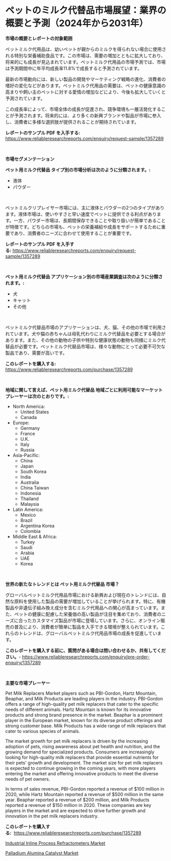 <p><h1>ペットのミルク代替品市場展望：業界の概要と予測（2024年から2031年）</h1></p><p><strong>市場の概要とレポートの対象範囲</strong></p>
<p><p>ペットミルク代用品は、幼いペットが親からのミルクを得られない場合に使用される特別な栄養補助食品です。この市場は、需要の増加とともに拡大しており、将来的にも成長が見込まれています。ペットミルク代用品の市場予測では、市場は予測期間中に年平均成長率11.8%で成長すると予測されています。</p><p>最新の市場動向には、新しい製品の開発やマーケティング戦略の進化、消費者の嗜好の変化などがあります。ペットミルク代用品の需要は、ペットの健康意識の高まりや飼い主のペットに対する愛情の増加などにより、今後も拡大していくと予測されています。</p><p>この成長率によって、市場全体の成長が促進され、競争環境も一層活発化することが予測されます。将来的には、より多くの新興ブランドや製品が市場に参入し、消費者に多様な選択肢が提供されることが期待されています。</p></p>
<p><strong>レポートのサンプル PDF を入手する:</strong> <a href="https://www.reliableresearchreports.com/enquiry/request-sample/1357289">https://www.reliableresearchreports.com/enquiry/request-sample/1357289</a></p>
<p>&nbsp;</p>
<p><strong>市場セグメンテーション</strong></p>
<p><strong>ペット用ミルク代替品 タイプ別の市場分析は次のように分類されます。:</strong></p>
<p><ul><li>液体</li><li>パウダー</li></ul></p>
<p>&nbsp;</p>
<p><p>ペットミルクリプレイサー市場には、主に液体とパウダーの2つのタイプがあります。液体市場は、使いやすさと早い速度でペットに提供できる利点があります。一方、パウダー市場は、長期間保存できることや取り扱いが簡単であることが特徴です。どちらの市場も、ペットの栄養補給や成長をサポートするために重要であり、消費者のニーズに合わせて使用することが重要です。</p></p>
<p><strong>レポートのサンプル PDF を入手する:</strong>&nbsp;<a href="https://www.reliableresearchreports.com/enquiry/request-sample/1357289">https://www.reliableresearchreports.com/enquiry/request-sample/1357289</a></p>
<p>&nbsp;</p>
<p><strong> ペット用ミルク代替品 アプリケーション別の市場産業調査は次のように分類されます。:</strong></p>
<p><ul><li>犬</li><li>キャット</li><li>その他</li></ul></p>
<p>&nbsp;</p>
<p><p>ペットミルク代替品市場のアプリケーションは、犬、猫、その他の市場で利用されています。犬や猫の赤ちゃんは母乳代わりにミルク代替品を必要とする場合があります。また、その他の動物の子供や特別な健康状態の動物も同様にミルク代替品が必要です。ペットミルク代替品市場は、様々な動物にとって必要不可欠な製品であり、需要が高いです。</p></p>
<p><strong>このレポートを購入する:</strong>&nbsp; <a href="https://www.reliableresearchreports.com/purchase/1357289">https://www.reliableresearchreports.com/purchase/1357289</a></p>
<p>&nbsp;</p>
<p><strong>地域に関して言えば、ペット用ミルク代替品 地域ごとに利用可能なマーケットプレーヤーは次のとおりです。:</strong></p>
<p><ul>
    <li>
        North America:
        <ul>
            <li>United States</li>
            <li>Canada</li>
        </ul>
    </li>
    <li>
        Europe:
        <ul>
            <li>Germany</li>
            <li>France</li>
            <li>U.K.</li>
            <li>Italy</li>
            <li>Russia</li>
        </ul>
    </li>
    <li>
        Asia-Pacific:
        <ul>
            <li>China</li>
            <li>Japan</li>
            <li>South Korea</li>
            <li>India</li>
            <li>Australia</li>
            <li>China Taiwan</li>
            <li>Indonesia</li>
            <li>Thailand</li>
            <li>Malaysia</li>
        </ul>
    </li>
    <li>
        Latin America:
        <ul>
            <li>Mexico</li>
            <li>Brazil</li>
            <li>Argentina Korea</li>
            <li>Colombia</li>
        </ul>
    </li>
    <li>
        Middle East & Africa:
        <ul>
            <li>Turkey</li>
            <li>Saudi</li>
            <li>Arabia</li>
            <li>UAE</li>
            <li>Korea</li>
        </ul>
    </li>
    </ul></p>
<p>&nbsp;</p>
<p><strong>世界の新たなトレンドとは ペット用ミルク代替品 市場？</strong></p>
<p><p>グローバルペットミルク代用品市場における新興および現在のトレンドには、自然な原料を使用した製品の需要が増加していることが挙げられます。特に、有機製品や非遺伝子組み換え成分を含むミルク代用品への関心が高まっています。また、ペットの健康に配慮した栄養価の高い製品が注目を集めており、消費者のニーズに合ったカスタマイズ製品が市場に登場しています。さらに、オンライン販売の普及により、消費者が簡単に製品を入手できる環境が整えられています。これらのトレンドは、グローバルペットミルク代用品市場の成長を促進しています。</p></p>
<p><strong>このレポートを購入する前に、質問がある場合は問い合わせるか、共有してください。</strong>- <a href="https://www.reliableresearchreports.com/enquiry/pre-order-enquiry/1357289">https://www.reliableresearchreports.com/enquiry/pre-order-enquiry/1357289</a></p>
<p>&nbsp;</p>
<p><strong>主要な市場プレーヤー</strong></p>
<p><p>Pet Milk Replacers Market players such as PBI-Gordon, Hartz Mountain, Beaphar, and Milk Products are leading players in the industry. PBI-Gordon offers a range of high-quality pet milk replacers that cater to the specific needs of different animals. Hartz Mountain is known for its innovative products and strong brand presence in the market. Beaphar is a prominent player in the European market, known for its diverse product offerings and strong customer base. Milk Products has a wide range of milk replacers that cater to various species of animals.</p><p>The market growth for pet milk replacers is driven by the increasing adoption of pets, rising awareness about pet health and nutrition, and the growing demand for specialized products. Consumers are increasingly looking for high-quality milk replacers that provide essential nutrients for their pets' growth and development. The market size for pet milk replacers is expected to continue growing in the coming years, with more players entering the market and offering innovative products to meet the diverse needs of pet owners.</p><p>In terms of sales revenue, PBI-Gordon reported a revenue of $100 million in 2020, while Hartz Mountain reported a revenue of $500 million in the same year. Beaphar reported a revenue of $200 million, and Milk Products reported a revenue of $150 million in 2020. These companies are key players in the market and are expected to drive further growth and innovation in the pet milk replacers industry.</p></p>
<p><strong>このレポートを購入する:</strong>&nbsp;&nbsp;<a href="https://www.reliableresearchreports.com/purchase/1357289">https://www.reliableresearchreports.com/purchase/1357289</a></p>
<p><p><a href="https://summer-dogwood-3e9.notion.site/Industrial-Inline-Process-Refractometers-Market-Size-Focuses-on-Market-Dynamics-In-Depth-Analysis-a-9008cdc794024cfa9a0a1e5399667371">Industrial Inline Process Refractometers Market</a></p><p><a href="https://github.com/Sherrillcrooksxa8i18ucf2m/Market-Research-Report-List-1/blob/main/palladium-alumina-catalyst-market.md">Palladium Alumina Catalyst Market</a></p></p>